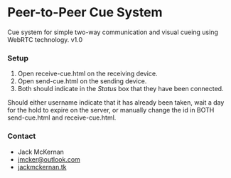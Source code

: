 # Peer-to-Peer Cue System #

Cue system for simple two-way communication and visual cueing using WebRTC technology.
v1.0

### Setup ###

1. Open receive-cue.html on the receiving device.
2. Open send-cue.html on the sending device.
3. Both should indicate in the *Status* box that they have been connected.



Should either username indicate that it has already been taken, wait a day for the hold to expire on the server, or manually change the id in BOTH send-cue.html and receive-cue.html.


### Contact ###
* Jack McKernan
* [jmcker@outlook.com](mailto:jmcker@outlook.com)
* [jackmckernan.tk](jackmckernan.tk)
